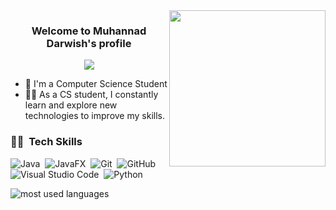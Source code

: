 
<!--
**MuhannadDRW/MuhannadDRW** is a ✨ _special_ ✨ repository because its `README.md` (this file) appears on your GitHub profile.

Here are some ideas to get you started:

- 🔭 I’m currently working on ...
- 🌱 I’m currently learning ...
- 👯 I’m looking to collaborate on ...
- 🤔 I’m looking for help with ...
- 💬 Ask me about ...
- 📫 How to reach me:
    
- 😄 Pronouns: ...
- ⚡ Fun fact: ...
-->

<!-- For The Code GIF -->
<img width="250" align="right" src="https://c.tenor.com/_DOBjnGspYAAAAAM/code-coding.gif">

<h3 align="center">
  Welcome to Muhannad Darwish's profile
  <!--
  <img src="https://media.giphy.com/media/hvRJCLFzcasrR4ia7z/giphy.gif" width="28">
  -->
</h3>

<!-- Typing SVG by DenverCoder1 - https://github.com/DenverCoder1/readme-typing-svg -->
<!-- For The Read Words -->
<p align="center">
  <a href="https://github.com/DenverCoder1/readme-typing-svg"><img src="https://readme-typing-svg.herokuapp.com/?lines=I%20am%20a%20Student;Always%20learning%20new%20things&font=Fira%20Code&center=true&width=440&height=45&color=f75c7e&vCenter=true&size=22"></a>
</p> 

- 🏢 I'm a Computer Science Student
- 👨‍💻 As a CS student, I constantly learn and explore new technologies to improve my skills.


<!-- For Links -->
<!--
### Connect with Me :
<a href="[www.linkedin.com/in/muhannaddarwish](https://www.linkedin.com/in/muhannaddarwish)" target="_blank"><img src="https://img.shields.io/badge/-Muhannad%20Darwish-0077B5?style=for-the-badge&logo=Linkedin&logoColor=white"/></a> -->


<!-- for tech stuff -->
### 👨‍💻 &nbsp;Tech Skills
![Java](https://img.shields.io/badge/-Java-05122A?style=flat&logo=Java)&nbsp;
![JavaFX](https://img.shields.io/badge/-JavaFX-05122A?style=flat&logo=JavaFX)&nbsp;
![Git](https://img.shields.io/badge/-Git-05122A?style=flat&logo=git)&nbsp;
![GitHub](https://img.shields.io/badge/-GitHub-05122A?style=flat&logo=github)&nbsp;
![Visual Studio Code](https://img.shields.io/badge/-Visual%20Studio%20Code-05122A?style=flat&logo=visual-studio-code&logoColor=007ACC)&nbsp;
![Python](https://img.shields.io/badge/-Python%20-05122A?style=flat&logo=python)&nbsp;


<!-- img for used languages -->
<img align="left" src="https://github-readme-stats.vercel.app/api/top-langs?username=MuhannadDRW&show_icons=true&locale=en&layout=compact&theme=radical" alt="most used languages" />
<!--
<br>
<a href="https://komarev.com/ghpvc/?username=MuhannadDRW&style=for-the-badge">
    <img src="https://komarev.com/ghpvc/?username=MuhannadDRW&style=for-the-badge">
</a>
-->
